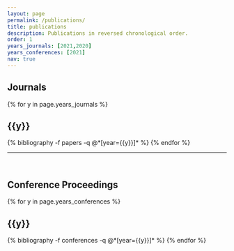 ```yaml
---
layout: page
permalink: /publications/
title: publications
description: Publications in reversed chronological order.
order: 1
years_journals: [2021,2020]
years_conferences: [2021]
nav: true
---
```


## Journals

<div class="publications">

{% for y in page.years_journals %}
  <h2 class="year">{{y}}</h2>
  {% bibliography -f papers -q @*[year={{y}}]* %}
{% endfor %}

</div>

---

<br>

## Conference Proceedings

<div class="publications">

{% for y in page.years_conferences %}
  <h2 class="year">{{y}}</h2>
  {% bibliography -f conferences -q @*[year={{y}}]* %}
{% endfor %}

</div>
